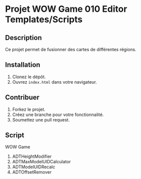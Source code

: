 # Projet WOW Game 010 Editor Templates/Scripts

## Description
Ce projet permet de fusionner des cartes de différentes régions.

## Installation
1. Clonez le dépôt.
2. Ouvrez `index.html` dans votre navigateur.

## Contribuer
1. Forkez le projet.
2. Créez une branche pour votre fonctionnalité.
3. Soumettez une pull request.

## Script
WOW Game
1. ADTHeightModifier
2. ADTMaxModelUIDCalculator
3. ADTModelUIDRecalc
4. ADTOffsetRemover
